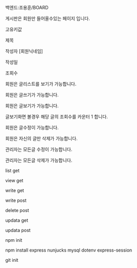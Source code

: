백엔드:조용훈/BOARD

게시판은 회원만 들어올수있는 페이지 입니다.

고유키값

제목

작성자 [회원닉네임]

작성일

조회수

회원은 글리스트를 보기가 가능합니다.

회원은 글쓰기가 가능합니다.


회원은 글보기가 가능합니다.

글보기화면 볼경우 해당 글의 조회수를 카운터 1 합니다.

회원은 글수정이 가능합니다.

회원은 자신의 글만 삭제가 가능합니다.

관리자는 모든글 수정이 가능합니다.

관리자는 모든글 삭제가 가능합니다.



list get

view get

write get

write post

delete post


updata get

updata post



npm init

npm install express nunjucks mysql dotenv express-session

git init


